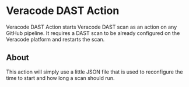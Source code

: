 # Veracode DAST Action

Veracode DAST Action starts Veracode DAST scan as an action on any GitHub pipeline. It requires a DAST scan to be already configured on the Veracode platform and restarts the scan.

## About

This action will simply use a little JSON file that is used to reconfigure the time to start and how long a scan should run.

